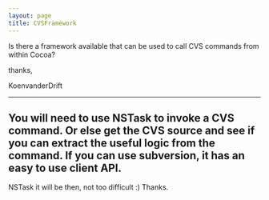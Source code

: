 ```yaml
---
layout: page
title: CVSFramework
---
```


Is there a framework available that can be used to call CVS commands from within Cocoa?

thanks,

KoenvanderDrift

----
You will need to use NSTask to invoke a CVS command.  Or else get the CVS source and see if you can extract the useful logic from the command.  If you can use subversion, it has an easy to use client API.
----
NSTask it will be then, not too difficult :)
Thanks.

